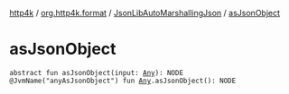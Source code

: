 [http4k](../../index.md) / [org.http4k.format](../index.md) / [JsonLibAutoMarshallingJson](index.md) / [asJsonObject](./as-json-object.md)

# asJsonObject

`abstract fun asJsonObject(input: `[`Any`](https://kotlinlang.org/api/latest/jvm/stdlib/kotlin/-any/index.html)`): NODE`
`@JvmName("anyAsJsonObject") fun `[`Any`](https://kotlinlang.org/api/latest/jvm/stdlib/kotlin/-any/index.html)`.asJsonObject(): NODE`